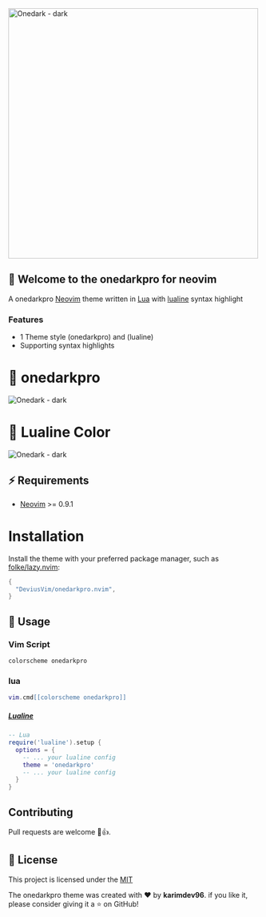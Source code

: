 <img width=500 alt="Onedark - dark" src="https://github.com/DeviusVim/onedarkpro.nvim/assets/62192487/0c1657fa-4a1f-4a8c-b517-9f13c950215a">

## 🥳 Welcome to the onedarkpro for neovim

A onedarkpro [Neovim](https://github.com/neovim/neovim) theme written in [Lua](https://www.lua.org) with [lualine](https://github.com/nvim-lualine/lualine.nvim) 
syntax highlight

### Features
- 1 Theme style (onedarkpro) and (lualine)
- Supporting syntax highlights
# 🤩 onedarkpro
<img alt="Onedark - dark" src="https://github.com/DeviusVim/onedarkpro.nvim/assets/62192487/73e88feb-f597-493d-bd13-15f5e151c13c">


# 🤩 Lualine Color
<img alt="Onedark - dark" src="https://github.com/DeviusVim/onedarkpro.nvim/assets/62192487/814ec216-3c96-41ce-bf8c-1542b737d03d">


##  ⚡️ Requirements

- [Neovim](https://github.com/neovim/neovim) >= 0.9.1

# Installation
Install the theme with your preferred package manager, such as
[folke/lazy.nvim](https://github.com/folke/lazy.nvim):

```lua
{
  "DeviusVim/onedarkpro.nvim",
}
```
## 🚀 Usage
### Vim Script
```vim
colorscheme onedarkpro
```
### lua
```lua
vim.cmd[[colorscheme onedarkpro]]
```

##### [Lualine](https://github.com/nvim-lualine/lualine.nvim)

```lua
-- Lua
require('lualine').setup {
  options = {
    -- ... your lualine config
    theme = 'onedarkpro'
    -- ... your lualine config
  }
}
```

## Contributing
Pull requests are welcome 🎉👍.

## 📝 License
This project is licensed under the [MIT](https://opensource.org/license/mit/)


The onedarkpro theme was created with ❤️ by **karimdev96**. if you like it, please consider giving it a ⭐️ on GitHub!
